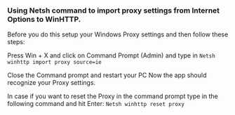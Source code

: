 ### Using Netsh command to import proxy settings from Internet Options to WinHTTP.

Before you do this setup your Windows Proxy settings and then follow these steps:

Press Win + X and click on Command Prompt (Admin) and type in `Netsh winhttp import proxy source=ie`

Close the Command prompt and restart your PC
Now the app should recognize your Proxy settings.

In case if you want to reset the Proxy in the command prompt type in the following command and hit Enter: `Netsh winhttp reset proxy`
